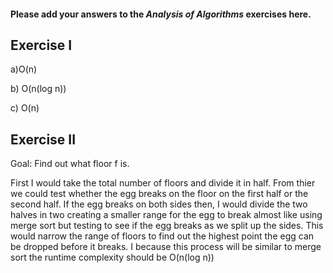 #### Please add your answers to the ***Analysis of  Algorithms*** exercises here.

## Exercise I

a)O(n)


b) O(n(log n))


c) O(n)

## Exercise II
Goal: Find out what floor f is. 

First I would take the total number of floors and divide it in half. From thier we could test whether the egg breaks on the floor on the first half or the second half. If the egg breaks on both sides then, I would divide the two halves in two creating a smaller range for the egg to break almost like using merge sort but testing to see if the egg breaks as we split up the sides. This would narrow the range of floors to find out the highest point the egg can be dropped before it breaks. I because this process will be similar to merge sort the runtime complexity should be O(n(log n))

